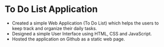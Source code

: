 # To Do List Application
- Created a simple Web Application (To Do List) which helps the users to keep track and organize their daily tasks.
- Designed a simple User Interface using HTML, CSS and JavaScript.
- Hosted the application on Github as a static web page.
